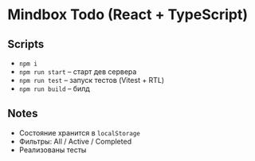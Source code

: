 # Mindbox Todo (React + TypeScript)

## Scripts

- `npm i`
- `npm run start` – старт дев сервера
- `npm run test` – запуск тестов (Vitest + RTL)
- `npm run build` – билд

## Notes

- Состояние хранится в `localStorage`
- Фильтры: All / Active / Completed
- Реализованы тесты
